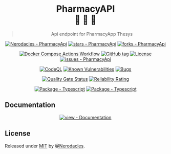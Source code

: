 <div align="center">

# PharmacyAPI <br> :open_file_folder: :sparkler: :electric_plug:

> Api endpoint for PharmacyApp Thesys

[![Nerodacles - PharmacyApi](https://img.shields.io/static/v1?label=Nerodacles&message=PharmacyApi&color=blue&logo=github)](https://github.com/Nerodacles/PharmacyApi "Go to GitHub repo")
[![stars - PharmacyApi](https://img.shields.io/github/stars/Nerodacles/PharmacyApi?style=social)](https://github.com/Nerodacles/PharmacyApi)
[![forks - PharmacyApi](https://img.shields.io/github/forks/Nerodacles/PharmacyApi?style=social)](https://github.com/Nerodacles/PharmacyApi)

[![Docker Compose Actions Workflow](https://github.com/Nerodacles/PharmacyApi/workflows/Docker%20Compose%20Actions%20Workflow/badge.svg)](https://github.com/Nerodacles/PharmacyApi/actions?query=workflow:"Docker+Compose+Actions+Workflow")
[![GitHub tag](https://img.shields.io/github/tag/Nerodacles/PharmacyApi?include_prereleases=&sort=semver&color=blue)](https://github.com/Nerodacles/PharmacyApi/releases/latest)
[![License](https://img.shields.io/badge/License-MIT-blue)](#license)
[![issues - PharmacyApi](https://img.shields.io/github/issues/Nerodacles/PharmacyApi)](https://github.com/Nerodacles/PharmacyApi/issues)

[![CodeQL](https://github.com/MichaelCurrin/badge-generator/workflows/CodeQL/badge.svg)](https://github.com/Nerodacles/PharmacyApi/actions?query=workflow%3ACodeQL "Code quality workflow status")
[![Known Vulnerabilities](https://snyk.io/test/github/MichaelCurrin/badge-generator/badge.svg?targetFile=package.json)](https://snyk.io/test/github/nerodacles/pharmacyapi?targetFile=package.json "Snyk vulnerabilities")
[![Bugs](https://sonarcloud.io/api/project_badges/measure?project=Nerodacles_PharmacyAPI&metric=bugs)](https://sonarcloud.io/summary/new_code?id=Nerodacles_PharmacyAPI)

[![Quality Gate Status](https://sonarcloud.io/api/project_badges/measure?project=Nerodacles_PharmacyAPI&metric=alert_status)](https://sonarcloud.io/summary/new_code?id=Nerodacles_PharmacyAPI)
[![Reliability Rating](https://sonarcloud.io/api/project_badges/measure?project=Nerodacles_PharmacyAPI&metric=reliability_rating)](https://sonarcloud.io/summary/new_code?id=Nerodacles_PharmacyAPI)

[![Package - Typescript](https://img.shields.io/github/package-json/dependency-version/nerodacles/pharmacyapi/express?logo=express&logoColor=white)](https://www.npmjs.com/package/express "Go to Express on NPM")
[![Package - Typescript](https://img.shields.io/github/package-json/dependency-version/nerodacles/pharmacyapi/mongoose?logo=mongoose&logoColor=white)](https://www.npmjs.com/package/mongoose "Go to Mongoose on NPM")

</div>

</div>

## Documentation

<div align="center">

[![view - Documentation](https://img.shields.io/badge/view-Documentation-blue?style=for-the-badge)](https://pharmacy.jmcv.codes/docs/ "Go to project documentation")

</div>

## License

Released under [MIT](/LICENSE) by [@Nerodacles](https://github.com/Nerodacles).
